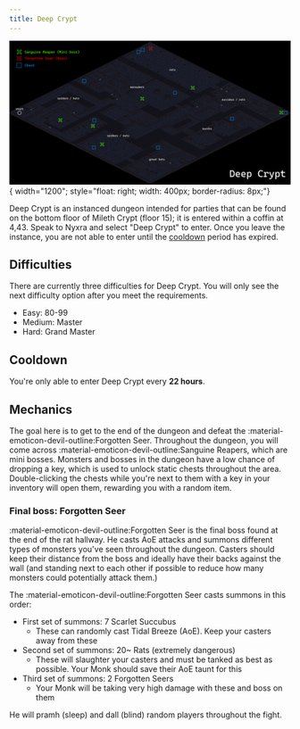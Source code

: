 ```yaml
---
title: Deep Crypt
---
```


![img](../assets/deep_crypt.png){ width="1200"; style="float: right; width: 400px; border-radius: 8px;"}

Deep Crypt is an instanced dungeon intended for parties that can be found on the bottom floor of Mileth Crypt (floor 15); it is entered within a coffin at 4,43. Speak to Nyxra and select "Deep Crypt" to enter. Once you leave the instance, you are not able to enter until the [cooldown](#cooldown) period has expired.

## Difficulties

There are currently three difficulties for Deep Crypt. You will only see the next difficulty option after you meet the requirements.

- Easy: 80-99
- Medium: Master
- Hard: Grand Master

## Cooldown

You're only able to enter Deep Crypt every **22 hours**.

## Mechanics

The goal here is to get to the end of the dungeon and defeat the :material-emoticon-devil-outline:Forgotten Seer. Throughout the dungeon, you will come across :material-emoticon-devil-outline:Sanguine Reapers, which are mini bosses. Monsters and bosses in the dungeon have a low chance of dropping a key, which is used to unlock static chests throughout the area. Double-clicking the chests while you're next to them with a key in your inventory will open them, rewarding you with a random item.

### Final boss: Forgotten Seer

:material-emoticon-devil-outline:Forgotten Seer is the final boss found at the end of the rat hallway. He casts AoE attacks and summons different types of monsters you've seen throughout the dungeon. Casters should keep their distance from the boss and ideally have their backs against the wall (and standing next to each other if possible to reduce how many monsters could potentially attack them.)

The :material-emoticon-devil-outline:Forgotten Seer casts summons in this order:

- First set of summons: 7 Scarlet Succubus
    - These can randomly cast Tidal Breeze (AoE). Keep your casters away from these
- Second set of summons: 20~ Rats (extremely dangerous)
    - These will slaughter your casters and must be tanked as best as possible. Your Monk should save their AoE taunt for this
- Third set of summons: 2 Forgotten Seers
    - Your Monk will be taking very high damage with these and boss on them

He will pramh (sleep) and dall (blind) random players throughout the fight.
